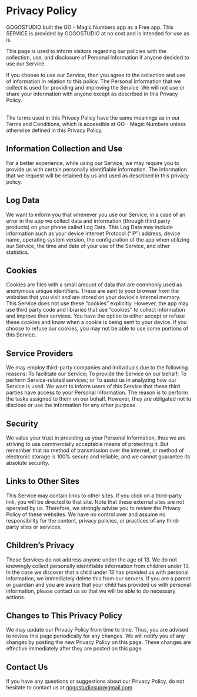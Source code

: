 # Privacy Policy


GOGOSTUDIO built the GO - Magic Numbers app as a Free app. This SERVICE is provided by GOGOSTUDIO at no
cost and is intended for use as is.

This page is used to inform visitors regarding our policies with the collection, use, and disclosure of Personal
Information if anyone decided to use our Service.

If you choose to use our Service, then you agree to the collection and use of information in relation to this policy.
The Personal Information that we collect is used for providing and improving the Service. We will not use or share your
information with anyone except as described in this Privacy Policy.<br><br>

The terms used in this Privacy Policy have the same meanings as in our Terms and Conditions, which is accessible at
GO - Magic Numbers unless otherwise defined in this Privacy Policy.

## Information Collection and Use
For a better experience, while using our Service, we may require you to provide us with certain personally identifiable
information. The information that we request will be retained by us and used as described in this privacy policy.

## Log Data
We want to inform you that whenever you use our Service, in a case of an error in the app we collect data and
information (through third party products) on your phone called Log Data. This Log Data may include information such as
your device Internet Protocol (“IP”) address, device name, operating system version, the configuration of the app when
utilizing our Service, the time and date of your use of the Service, and other statistics.

## Cookies
Cookies are files with a small amount of data that are commonly used as anonymous unique identifiers. These are sent to
your browser from the websites that you visit and are stored on your device's internal memory.
This Service does not use these “cookies” explicitly. However, the app may use third party code and libraries that use
“cookies” to collect information and improve their services. You have the option to either accept or refuse these
cookies and know when a cookie is being sent to your device. If you choose to refuse our cookies, you may not be able to
use some portions of this Service.

## Service Providers
We may employ third-party companies and individuals due to the following reasons:
To facilitate our Service;
To provide the Service on our behalf;
To perform Service-related services; or
To assist us in analyzing how our Service is used.
We want to inform users of this Service that these third parties have access to your Personal Information. The reason is
to perform the tasks assigned to them on our behalf. However, they are obligated not to disclose or use the information
for any other purpose.

## Security
We value your trust in providing us your Personal Information, thus we are striving to use commercially acceptable means
of protecting it. But remember that no method of transmission over the internet, or method of electronic storage is 100%
secure and reliable, and we cannot guarantee its absolute security.

## Links to Other Sites
This Service may contain links to other sites. If you click on a third-party link, you will be directed to that site.
Note that these external sites are not operated by us. Therefore, we strongly advise you to review the Privacy Policy of
these websites. We have no control over and assume no responsibility for the content, privacy policies, or practices of
any third-party sites or services.

## Children’s Privacy
These Services do not address anyone under the age of 13. We do not knowingly collect personally identifiable
information from children under 13. In the case we discover that a child under 13 has provided us with personal
information, we immediately delete this from our servers. If you are a parent or guardian and you are aware that your
child has provided us with personal information, please contact us so that we will be able to do necessary actions.

## Changes to This Privacy Policy
We may update our Privacy Policy from time to time. Thus, you are advised to review this page periodically for any
changes. We will notify you of any changes by posting the new Privacy Policy on this page. These changes are effective
immediately after they are posted on this page.

## Contact Us
If you have any questions or suggestions about our Privacy Policy, do not hesitate to contact us at
gogostudiosup@gmail.com
